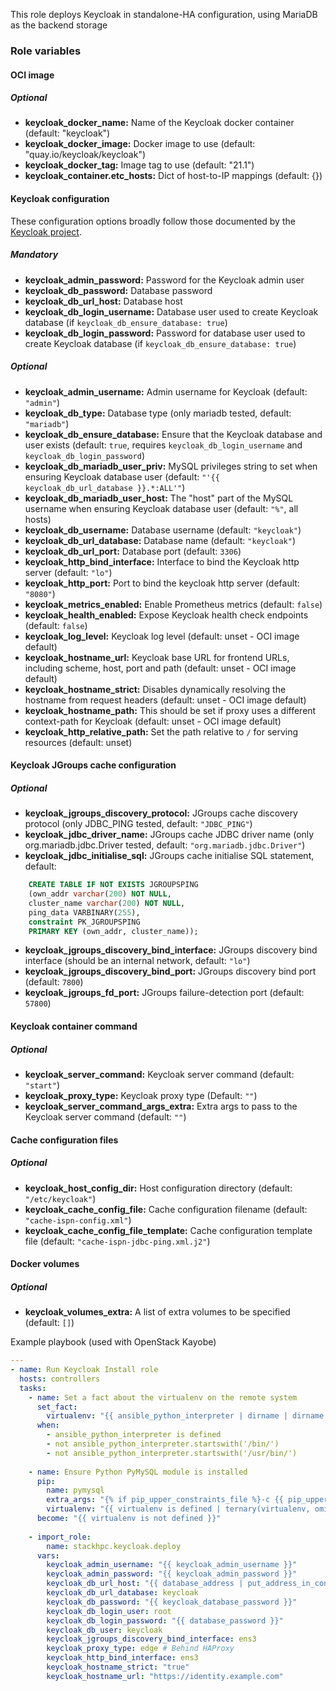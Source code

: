 This role deploys Keycloak in standalone-HA configuration, using MariaDB as the backend storage 

### Role variables

#### OCI image
##### Optional
* **keycloak_docker_name:** Name of the Keycloak docker container (default: "keycloak")
* **keycloak_docker_image:** Docker image to use (default: "quay.io/keycloak/keycloak")
* **keycloak_docker_tag:** Image tag to use (default: "21.1")
* **keycloak_container.etc_hosts:** Dict of host-to-IP mappings (default: {})
 
#### Keycloak configuration
These configuration options broadly follow those documented by the [Keycloak project](https://www.keycloak.org/server/all-config).
##### Mandatory
* **keycloak_admin_password:** Password for the Keycloak admin user
* **keycloak_db_password:** Database password
* **keycloak_db_url_host:** Database host
* **keycloak_db_login_username:** Database user used to create Keycloak database (if `keycloak_db_ensure_database: true`)
* **keycloak_db_login_password:** Password for database user used to create Keycloak database (if `keycloak_db_ensure_database: true`)

##### Optional
* **keycloak_admin_username:** Admin username for Keycloak (default: `"admin"`)
* **keycloak_db_type:** Database type (only mariadb tested, default: `"mariadb"`)
* **keycloak_db_ensure_database:** Ensure that the Keycloak database and user exists (default: `true`, requires
  `keycloak_db_login_username` and `keycloak_db_login_password`)
* **keycloak_db_mariadb_user_priv:** MySQL privileges string to set when ensuring Keycloak database user (default: `"'{{ keycloak_db_url_database }}.*:ALL'"`)
* **keycloak_db_mariadb_user_host:** The "host" part of the MySQL username when ensuring Keycloak database user
  (default: `"%"`, all hosts)
* **keycloak_db_username:** Database username (default: `"keycloak"`)
* **keycloak_db_url_database:** Database name (default: `"keycloak"`)
* **keycloak_db_url_port:** Database port (default: `3306`)
* **keycloak_http_bind_interface:** Interface to bind the Keycloak http server (default: `"lo"`)
* **keycloak_http_port:** Port to bind the keycloak http server (default: `"8080"`)
* **keycloak_metrics_enabled:** Enable Prometheus metrics (default: `false`)
* **keycloak_health_enabled:** Expose Keycloak health check endpoints (default: `false`)
* **keycloak_log_level:** Keycloak log level (default: unset - OCI image default)
* **keycloak_hostname_url:** Keycloak base URL for frontend URLs, including scheme, host, port and path (default: unset - OCI image default)
* **keycloak_hostname_strict:** Disables dynamically resolving the hostname from request headers (default: unset - OCI image default)
* **keycloak_hostname_path:** This should be set if proxy uses a different context-path for Keycloak (default: unset - OCI image default)
* **keycloak_http_relative_path:** Set the path relative to `/` for serving resources (default: unset)


#### Keycloak JGroups cache configuration
##### Optional
* **keycloak_jgroups_discovery_protocol:** JGroups cache discovery protocol (only JDBC_PING tested, default: `"JDBC_PING"`)
* **keycloak_jdbc_driver_name:** JGroups cache JDBC driver name (only org.mariadb.jdbc.Driver tested, default: `"org.mariadb.jdbc.Driver"`)
* **keycloak_jdbc_initialise_sql:** JGroups cache initialise SQL statement, default: 
```SQL
    CREATE TABLE IF NOT EXISTS JGROUPSPING 
    (own_addr varchar(200) NOT NULL, 
    cluster_name varchar(200) NOT NULL, 
    ping_data VARBINARY(255), 
    constraint PK_JGROUPSPING 
    PRIMARY KEY (own_addr, cluster_name));
```
* **keycloak_jgroups_discovery_bind_interface:** JGroups discovery bind interface (should be an internal network,
  default: `"lo"`)
* **keycloak_jgroups_discovery_bind_port:** JGroups discovery bind port (default: `7800`)
* **keycloak_jgroups_fd_port:** JGroups failure-detection port (default: `57800`)

#### Keycloak container command
##### Optional
* **keycloak_server_command:** Keycloak server command (default: `"start"`)
* **keycloak_proxy_type:** Keycloak proxy type (Default: `""`)
* **keycloak_server_command_args_extra:** Extra args to pass to the Keycloak server command (default: `""`)

#### Cache configuration files
##### Optional
* **keycloak_host_config_dir:** Host configuration directory (default: `"/etc/keycloak"`)
* **keycloak_cache_config_file:** Cache configuration filename (default: `"cache-ispn-config.xml"`)
* **keycloak_cache_config_file_template:** Cache configuration template file (default: `"cache-ispn-jdbc-ping.xml.j2"`)

#### Docker volumes
##### Optional
* **keycloak_volumes_extra:** A list of extra volumes to be specified (default: `[]`)


Example playbook (used with OpenStack Kayobe)

```YAML
---
- name: Run Keycloak Install role
  hosts: controllers
  tasks:
    - name: Set a fact about the virtualenv on the remote system
      set_fact:
        virtualenv: "{{ ansible_python_interpreter | dirname | dirname }}"
      when:
        - ansible_python_interpreter is defined
        - not ansible_python_interpreter.startswith('/bin/')
        - not ansible_python_interpreter.startswith('/usr/bin/')
    
    - name: Ensure Python PyMySQL module is installed
      pip:
        name: pymysql
        extra_args: "{% if pip_upper_constraints_file %}-c {{ pip_upper_constraints_file }}{% endif %}"
        virtualenv: "{{ virtualenv is defined | ternary(virtualenv, omit) }}"
      become: "{{ virtualenv is not defined }}"
    
    - import_role: 
        name: stackhpc.keycloak.deploy
      vars:
        keycloak_admin_username: "{{ keycloak_admin_username }}"
        keycloak_admin_password: "{{ keycloak_admin_password }}"
        keycloak_db_url_host: "{{ database_address | put_address_in_context('url') }}"
        keycloak_db_url_database: keycloak
        keycloak_db_password: "{{ keycloak_database_password }}"
        keycloak_db_login_user: root
        keycloak_db_login_password: "{{ database_password }}" 
        keycloak_db_user: keycloak
        keycloak_jgroups_discovery_bind_interface: ens3
        keycloak_proxy_type: edge # Behind HAProxy
        keycloak_http_bind_interface: ens3
        keycloak_hostname_strict: "true"
        keycloak_hostname_url: "https://identity.example.com"
```